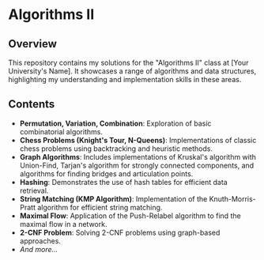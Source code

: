 # Algorithms II

## Overview
This repository contains my solutions for the "Algorithms II" class at [Your University's Name]. It showcases a range of algorithms and data structures, highlighting my understanding and implementation skills in these areas.

## Contents
- **Permutation, Variation, Combination**: Exploration of basic combinatorial algorithms.
- **Chess Problems (Knight's Tour, N-Queens)**: Implementations of classic chess problems using backtracking and heuristic methods.
- **Graph Algorithms**: Includes implementations of Kruskal's algorithm with Union-Find, Tarjan's algorithm for strongly connected components, and algorithms for finding bridges and articulation points.
- **Hashing**: Demonstrates the use of hash tables for efficient data retrieval.
- **String Matching (KMP Algorithm)**: Implementation of the Knuth-Morris-Pratt algorithm for efficient string matching.
- **Maximal Flow**: Application of the Push-Relabel algorithm to find the maximal flow in a network.
- **2-CNF Problem**: Solving 2-CNF problems using graph-based approaches.
- *And more...*
